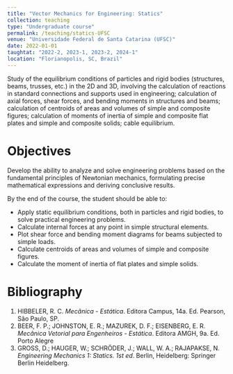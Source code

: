 ```yaml
---
title: "Vector Mechanics for Engineering: Statics"
collection: teaching
type: "Undergraduate course"
permalink: /teaching/statics-UFSC
venue: "Universidade Federal de Santa Catarina (UFSC)"
date: 2022-01-01
taughtat: "2022-2, 2023-1, 2023-2, 2024-1"
location: "Florianopolis, SC, Brazil"
---
```


Study of the equilibrium conditions of particles and rigid bodies (structures, beams, trusses, etc.) in the 2D and 3D, involving the calculation of reactions in standard connections and supports used in engineering; calculation of axial forces, shear forces, and bending moments in structures and beams; calculation of centroids of areas and volumes of simple and composite figures; calculation of moments of inertia of simple and composite flat plates and simple and composite solids; cable equilibrium.

Objectives
======

Develop the ability to analyze and solve engineering problems based on the fundamental principles of Newtonian mechanics, formulating precise mathematical expressions and deriving conclusive results.

By the end of the course, the student should be able to:
* Apply static equilibrium conditions, both in particles and rigid bodies, to solve practical engineering problems.
* Calculate internal forces at any point in simple structural elements.
* Plot shear force and bending moment diagrams for beams subjected to simple loads.
* Calculate centroids of areas and volumes of simple and composite figures.
* Calculate the moment of inertia of flat plates and simple solids.

Bibliography
======

1. HIBBELER, R. C. _Mecânica - Estática_. Editora Campus, 14a. Ed. Pearson, São Paulo, SP.
2. BEER, F. P.; JOHNSTON, E. R.; MAZUREK, D. F.; EISENBERG, E. R. _Mecânica Vetorial para Engenheiros - Estática_. Editora AMGH, 9a. Ed. Porto Alegre
3. GROSS, D.; HAUGER, W.; SCHRÖDER, J.; WALL, W. A.; RAJAPAKSE, N. _Engineering Mechanics 1: Statics. 1st ed_. Berlin, Heidelberg: Springer Berlin Heidelberg.
